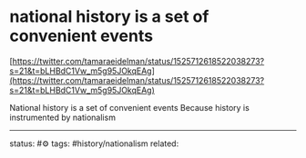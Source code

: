 # national history is a set of convenient events
[https://twitter.com/tamaraeidelman/status/1525712618522038273?s=21&t=bLHBdC1Vw_m5g95JOkqEAg](https://twitter.com/tamaraeidelman/status/1525712618522038273?s=21&t=bLHBdC1Vw_m5g95JOkqEAg)  
  
National history is a set of convenient events
Because history is instrumented by nationalism



---
status: #⚙️ 
tags: #history/nationalism 
related: 